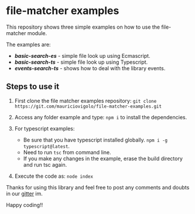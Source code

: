 # file-matcher examples

This repository shows three simple examples on how to use the file-matcher module.

The examples are:

* ***basic-search-es*** - simple file look up using Ecmascript.
* ***basic-search-ts*** - simple file look up using Typescript.
* ***events-search-ts*** - shows how to deal with the library events.


## Steps to use it 

1. First clone the file matcher examples repository:
``` git clone https://git.com/mauriciovigolo/file-matcher-examples.git ``` 

2. Access any folder example and type:
``` npm i ``` to install the dependencies.

3. For typescript examples:
    - Be sure that you have typescript installed globally. `npm i -g typescript@latest`.
    - Need to run ```tsc``` from command line.
    - If you make any changes in the example, erase the build directory and run tsc again.

4. Execute the code as:
``` node index ```

Thanks for using this library and feel free to post any comments and doubts in our [gitter](https://gitter.im/mauriciovigolo/file-matcher) im.

Happy coding!!